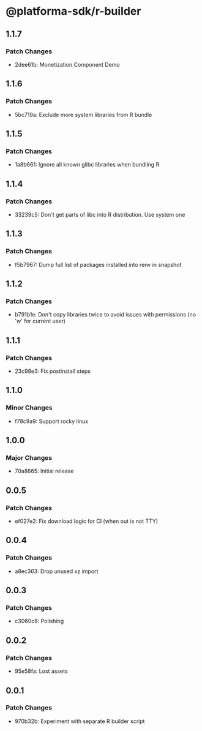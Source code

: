 # @platforma-sdk/r-builder

## 1.1.7

### Patch Changes

- 2dee61b: Monetization Component Demo

## 1.1.6

### Patch Changes

- 5bc719a: Exclude more system libraries from R bundle

## 1.1.5

### Patch Changes

- 1a8b661: Ignore all known glibc libraries when bundling R

## 1.1.4

### Patch Changes

- 33239c5: Don't get parts of libc into R distribution. Use system one

## 1.1.3

### Patch Changes

- f5b7967: Dump full list of packages installed into renv in snapshot

## 1.1.2

### Patch Changes

- b791b1e: Don't copy libraries twice to avoid issues with permissions (no 'w' for current user)

## 1.1.1

### Patch Changes

- 23c98e3: Fix postinstall steps

## 1.1.0

### Minor Changes

- f78c9a9: Support rocky linux

## 1.0.0

### Major Changes

- 70a8665: Initial release

## 0.0.5

### Patch Changes

- ef027e2: Fix download logic for CI (when out is not TTY)

## 0.0.4

### Patch Changes

- a8ec363: Drop unused xz import

## 0.0.3

### Patch Changes

- c3060c8: Polishing

## 0.0.2

### Patch Changes

- 95e58fa: Lost assets

## 0.0.1

### Patch Changes

- 970b32b: Experiment with separate R builder script
